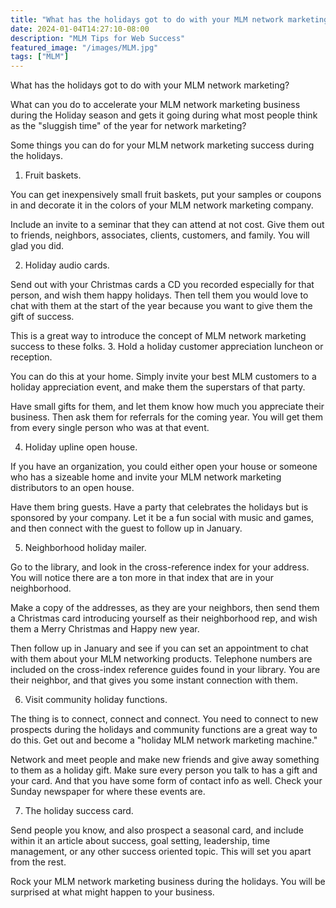 ```yaml
---
title: "What has the holidays got to do with your MLM network marketing?"
date: 2024-01-04T14:27:10-08:00
description: "MLM Tips for Web Success"
featured_image: "/images/MLM.jpg"
tags: ["MLM"]
---
```


What has the holidays got to do with your MLM network marketing? 


What can you do to accelerate your MLM network marketing business during the Holiday season and gets it going during what most people think as the "sluggish time" of the year for network marketing?

Some things you can do for your MLM network marketing success during the holidays.

1. Fruit baskets.

You can get inexpensively small fruit baskets, put your samples or coupons in and decorate it in the colors of your MLM network marketing company. 

Include an invite to a seminar that they can attend at not cost. Give them out to friends, neighbors, associates, clients, customers, and family. You will glad you did.

2. Holiday audio cards.

Send out with your Christmas cards a CD you recorded especially for that person, and wish them happy holidays. Then tell them you would love to chat with them at the start of the year because you want to give them the gift of success. 

This is a great way to introduce the concept of MLM network marketing success to these folks.
3. Hold a holiday customer appreciation luncheon or reception.

You can do this at your home. Simply invite your best MLM customers to a holiday appreciation event, and make them the superstars of that party.

Have small gifts for them, and let them know how much you appreciate their business. Then ask them for referrals for the coming year. You will get them from every single person who was at that event.

4. Holiday upline open house.

If you have an organization, you could either open your house or someone who has a sizeable home and invite your MLM network marketing distributors to an open house. 

Have them bring guests. Have a party that celebrates the holidays but is sponsored by your company. Let it be a fun social with music and games, and then connect with the guest to follow up in January.

5. Neighborhood holiday mailer.

Go to the library, and look in the cross-reference index for your address. You will notice there are a ton more in that index that are in your neighborhood. 

Make a copy of the addresses, as they are your neighbors, then send them a Christmas card introducing yourself as their neighborhood rep, and wish them a Merry Christmas and Happy new year.

Then follow up in January and see if you can set an appointment to chat with them about your MLM networking products. Telephone numbers are included on the cross-index reference guides found in your library. You are their neighbor, and that gives you some instant connection with them.

6. Visit community holiday functions.

The thing is to connect, connect and connect.
You need to connect to new prospects during the holidays and community functions are a great way to do this. Get out and become a "holiday MLM network marketing machine." 

Network and meet people and make new friends and give away something to them as a holiday gift. Make sure every person you talk to has a gift and your card. And that you have some form of contact info as well. Check your Sunday newspaper for where these events are.

7. The holiday success card.

Send people you know, and also prospect a seasonal card, and include within it an article about success, goal setting, leadership, time management, or any other success oriented topic. This will set you apart from the rest. 

Rock your MLM network marketing business during the holidays. You will be surprised at what might happen to your business.

